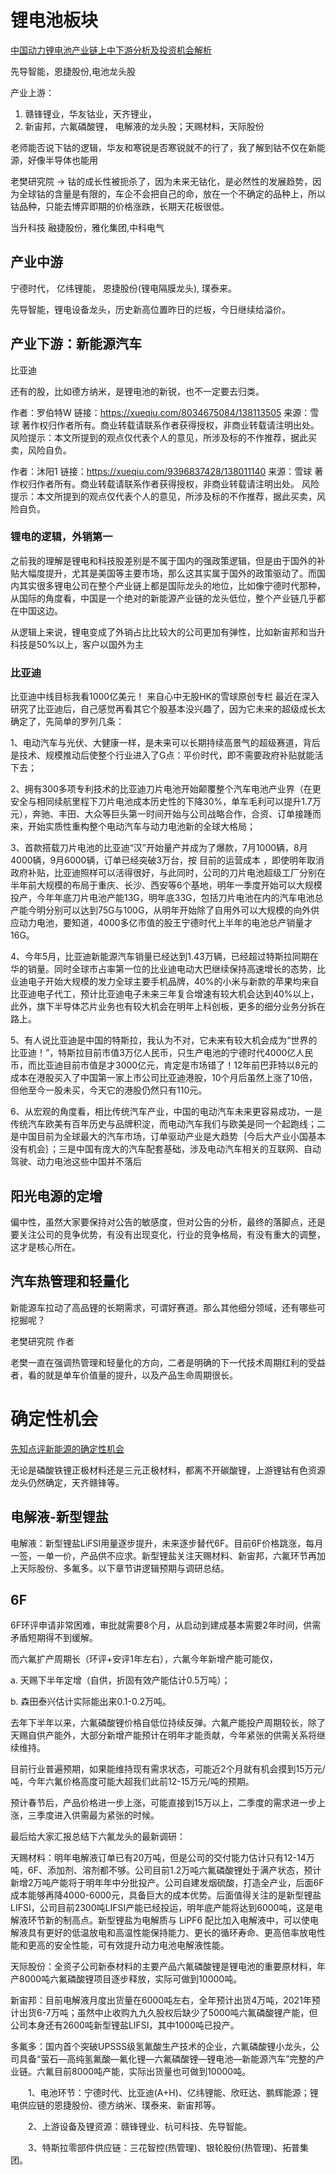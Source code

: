 # 锂电池板块

[中国动力锂电池产业链上中下游分析及投资机会解析](https://finance.sina.com.cn/stock/relnews/cn/2020-06-19/doc-iircuyvi9394532.shtml)

先导智能，恩捷股份,电池龙头股  

产业上游：

1. 赣锋锂业，华友钴业，天齐锂业，
2. 新宙邦，六氟磷酸锂， 电解液的龙头股；天赐材料，天际股份

老师能否说下钴的逻辑，华友和寒锐是否寒锐就不的行了，我了解到钴不仅在新能源，好像半导体也能用

老樊研究院
->
 钴的成长性被扼杀了，因为未来无钴化，是必然性的发展趋势，因为全球钴的含量是有限的，车企不会把自己的命，放在一个不确定的品种上，所以钴品种，只能去博弈即期的价格涨跌，长期天花板很低。

当升科技 
融捷股份，雅化集团,中科电气

## 产业中游

宁德时代， 亿纬锂能， 恩捷股份(锂电隔膜龙头), 璞泰来。

先导智能，锂电设备龙头，历史新高位置昨日的烂板，今日继续给溢价。

## 产业下游：新能源汽车

比亚迪

还有的股，比如德方纳米，是锂电池的新锐，也不一定要去归类。

作者：罗伯特W
链接：https://xueqiu.com/8034675084/138113505
来源：雪球
著作权归作者所有。商业转载请联系作者获得授权，非商业转载请注明出处。
风险提示：本文所提到的观点仅代表个人的意见，所涉及标的不作推荐，据此买卖，风险自负。

作者：沐阳1
链接：https://xueqiu.com/9396837428/138011140
来源：雪球
著作权归作者所有。商业转载请联系作者获得授权，非商业转载请注明出处。
风险提示：本文所提到的观点仅代表个人的意见，所涉及标的不作推荐，据此买卖，风险自负。


### 锂电的逻辑，外销第一

之前我的理解是锂电和科技股差别是不属于国内的强政策逻辑，但是由于国外的补贴大幅度提升，尤其是美国等主要市场，那么这其实属于国外的政策驱动了。而国内其实很多锂电公司在整个产业链上都是国际龙头的地位，比如像宁德时代那种，从国际的角度看，中国是一个绝对的新能源产业链的龙头低位，整个产业链几乎都在中国这边。

从逻辑上来说，锂电变成了外销占比比较大的公司更加有弹性，比如新宙邦和当升科技是50%以上，客户以国外为主


### 比亚迪

比亚迪中线目标我看1000亿美元！
来自心中无股HK的雪球原创专栏
最近在深入研究了比亚迪后，自己感觉再看其它个股基本没兴趣了，因为它未来的超级成长太确定了，先简单的罗列几条：

1、电动汽车与光伏、大健康一样，是未来可以长期持续高景气的超级赛道，背后是技术、规模推动后使整个行业进入了G点：平价时代，即不需要政府补贴就能活下去；

2、拥有300多项专利技术的比亚迪刀片电池开始颠覆整个汽车电池产业界（在更安全与相同续航里程下刀片电池成本历史性的下降30%，单车毛利可以提升1.7万元），奔驰、丰田、大众等巨头第一时间开始与公司战略合作，合资、订单接踵而来，开始实质性重构整个电动汽车与动力电池新的全球大格局；

3、首款搭载刀片电池的比亚迪“汉”开始量产并成为了爆款，7月1000辆，8月4000辆，9月6000辆，订单已经突破3万台，按 目前的运营成本 ，即使明年取消政府补贴，比亚迪照样可以活得很好，与此同时，公司的刀片电池超级工厂分别在半年前大规模的布局于重庆、长沙、西安等6个基地，明年一季度开始可以大规模投产，今年年底刀片电池产能13G，明年底33G，包括刀片电池在内的汽车电池总产能今明分别可以达到75G与100G，从明年开始除了自用外可以大规模的向外供应动力电池，要知道，4000多亿市值的股王宁德时代上半年的电池总产销量才16G。

4、今年5月，比亚迪新能源汽车销量已经达到1.43万辆，已经超过特斯拉同期在华的销量。同时全球市占率第一位的比业迪电动大巴继续保持高速增长的态势，比业迪电子开始大规模的发力全球主要手机品牌，40%的小米与新款的苹果均来自比亚迪电子代工，预计比亚迪电子未来三年复合增速有较大机会达到40%以上，此外，旗下半导体芯片业务也有较大机会在明年上科创板，更多的细分业务分拆在路上。

5、有人说比亚迪是中国的特斯拉，我认为不对，它未来有较大机会成为“世界的比亚迪！”，特斯拉目前市值3万亿人民币，只生产电池的宁德时代4000亿人民币，而比亚迪目前市值是才3000亿元，肯定是市场错了！12年前巴菲特以8元的成本在港股买入了中国第一家上市公司比亚迪港股，10个月后虽然上涨了10倍，但他至今一股未买，今天它的港股仍然只有110元。

6、从宏观的角度看，相比传统汽车产业，中国的电动汽车未来更容易成功，一是传统汽车欧美有百年历史与品牌积淀，而电动汽车我们与欧美是同一个起跑线；二是中国目前为全球最大的汽车市场，订单驱动产业是大趋势｛今后大产业小国基本没有机会｝；三是中国有庞大的汽车配套基础，涉及电动汽车相关的互联网、自动驾驶、动力电池这些中国并不落后

## 阳光电源的定增

偏中性，虽然大家要保持对公告的敏感度，但对公告的分析，最终的落脚点，还是要关注公司的竞争优势，有没有出现变化，行业的竞争格局，有没有重大的调整，这才是核心所在。

## 汽车热管理和轻量化

新能源车拉动了高品锂的长期需求，可谓好赛道。那么其他细分领域，还有哪些可挖掘呢？

老樊研究院
作者


 老樊一直在强调热管理和轻量化的方向，二者是明确的下一代技术周期红利的受益者，看的就是单车价值量的提升，以及产品生命周期很长。

# 确定性机会

[先知点评新能源的确定性机会](https://mp.weixin.qq.com/s/O7vAPLhuo5jlVG3MQp8sZw)

无论是磷酸铁锂正极材料还是三元正极材料，都离不开碳酸锂，上游锂钴有色资源龙头仍然确定，天齐赣锋等。

## 电解液-新型锂盐

电解液：新型锂盐LiFSI用量逐步提升，未来逐步替代6F。目前6F价格跳涨，每月一签，一单一价，产品供不应求。新型锂盐关注天赐材料、新宙邦，六氟环节再加上天际股份、多氟多。以下章节讲逻辑预期与调研总结。

## 6F

6F环评申请非常困难，审批就需要8个月，从启动到建成基本需要2年时间，供需矛盾短期得不到缓解。

而六氟扩产周期长（环评+安评1年左右），六氟今年新增产能可能仅，

a. 天赐下半年定增（自供，折固有效产能估计0.5万吨）；

b. 森田泰兴估计实际能出来0.1-0.2万吨。

去年下半年以来，六氟磷酸锂价格自低位持续反弹。六氟产能投产周期较长，除了天赐自供产能外，大部分新增产能预计在明年才能贡献，今年紧张的供需关系将继续维持。

目前行业普遍预期，如果能维持现有需求状态，可能近2个月就有机会摸到15万元/吨，今年六氟价格高度可能大超我们此前12-15万元/吨的预期。

预计春节后，产品价格进一步上涨，可能直接到15万以上，二季度的需求进一步上涨，三季度进入供需最为紧张的时候。

最后给大家汇报总结下六氟龙头的最新调研：

天赐材料：明年电解液订单已有20万吨，但是公司的交付能力估计只有12-14万吨，6F、添加剂、溶剂都不够。公司目前1.2万吨六氟磷酸锂处于满产状态，预计新增2万吨产能将于明年年中分批投产。公司自建发烟硫酸，打造全产业，后面6F成本能够再降4000-6000元，具备巨大的成本优势。后面值得关注的是新型锂盐LIFSI，公司目前2300吨LIFSI产能已经投运，明年底产能将达到6000吨，这是电解液环节新的制高点。新型锂盐为电解质与 LiPF6 配比加入电解液中，可以使电解液具有更好的低温放电和高温性能保持能力、更长的循环寿命、更高倍率放电性能和更高的安全性能，可有效提升动力电池电解液性能。

天际股份：全资子公司新泰材料的主要产品六氟磷酸锂是锂电池的重要原材料，年产8000吨六氟磷酸锂项目逐步释放，实际可做到10000吨。

新宙邦：目前电解液月度出货量在6000吨左右，全年预计出货4万吨，2021年预计出货6-7万吨；虽然中止收购九九久股权后缺少了5000吨六氟磷酸锂产能，但公司本身还有2600吨新型锂盐LIFSI，其中1000吨已投产。

多氟多：国内首个突破UPSSS级氢氟酸生产技术的企业，六氟磷酸锂小龙头，公司具备“萤石—高纯氢氟酸—氟化锂—六氟磷酸锂—锂电池—新能源汽车”完整的产业链。六氟目前8000吨产能，实际出货量也可做到10000吨。

　　1、电池环节：宁德时代、比亚迪(A+H)、亿纬锂能、欣旺达、鹏辉能源；锂电供应链的恩捷股份、德方纳米、璞泰来、新宙邦等。

　　2、上游设备及锂资源：赣锋锂业、杭可科技、先导智能。

　　3、特斯拉零部件供应链：三花智控(热管理)、银轮股份(热管理)、拓普集团。

